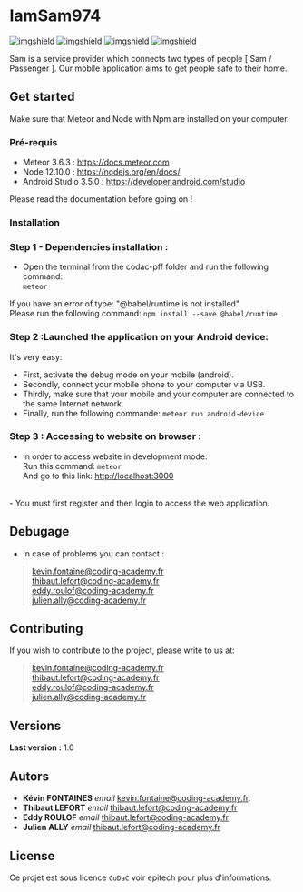 # IamSam974
[![imgshield](https://img.shields.io/badge/Meteor-3.6.3-red.svg)](https://img.shields.io) [![imgshield](https://img.shields.io/badge/Node-12.10.0-green.svg)](https://img.shields.io) [![imgshield](https://img.shields.io/badge/Npm-6.10.3-red.svg)](https://img.shields.io)
 [![imgshield](https://img.shields.io/badge/AndroidStudio-3.5.0-green.svg)](https://img.shields.io)


Sam is a service provider which connects two types of people [ Sam / Passenger ]. Our mobile application aims to get people safe to their home.
## Get started
Make sure that Meteor and Node with Npm are installed on your computer.
### Pré-requis
- Meteor 3.6.3 : <https://docs.meteor.com>
- Node 12.10.0 : <https://nodejs.org/en/docs/>
- Android Studio 3.5.0 : <https://developer.android.com/studio>

Please read the documentation before going on !

### Installation
### Step 1 - Dependencies installation :
- Open the terminal from the codac-pff folder and run the following command:
 <br />`meteor`

If you have an error of type: "@babel/runtime is not installed"<br/>
Please run the following command: `npm install --save @babel/runtime`
### Step 2 :Launched the application on your Android device:
It's very easy:
- First, activate the debug mode on your mobile (android).
- Secondly, connect your mobile phone to your computer via USB.
- Thirdly, make sure that your mobile and your computer are connected to the same Internet network.
- Finally, run the following commande: `meteor run android-device`

### Step 3 : Accessing to website on browser :
- In order to access website in development mode:<br/>
Run this command: `meteor`<br/>
And go to this link:   <http://localhost:3000>
<br />
- You must first register and then login to access the web application.

## Debugage
- In case of problems you can contact :<br />
> [kevin.fontaine@coding-academy.fr](mailto:kevin.fontaine@coding-academy.fr)<br />
> [thibaut.lefort@coding-academy.fr](mailto:thibaut.lefort@coding-academy.fr)<br />
> [eddy.roulof@coding-academy.fr](mailto:eddy.roulof@coding-academy.fr)<br />
> [julien.ally@coding-academy.fr](mailto:julien.ally@coding-academy.fr)

## Contributing
If you wish to contribute to the project, please write to us at:<br />
>[kevin.fontaine@coding-academy.fr](mailto:kevin.fontaine@coding-academy.fr)<br />
> [thibaut.lefort@coding-academy.fr](mailto:thibaut.lefort@coding-academy.fr)<br/>
> [eddy.roulof@coding-academy.fr](mailto:eddy.roulof@coding-academy.fr)<br />
> [julien.ally@coding-academy.fr](mailto:julien.ally@coding-academy.fr)
## Versions
**Last version :** 1.0
## Autors
* **Kévin FONTAINES** _email_ [kevin.fontaine@coding-academy.fr](mailto:kevin.fontaine@coding-academy.fr).
* **Thibaut LEFORT** _email_ [thibaut.lefort@coding-academy.fr](mailto:thibaut.lefort@coding-academy.fr)
* **Eddy ROULOF** _email_ [thibaut.lefort@coding-academy.fr](mailto:eddy.roulof@coding-academy.fr)
* **Julien ALLY** _email_ [thibaut.lefort@coding-academy.fr](mailto:julien.ally@coding-academy.fr)
## License
Ce projet est sous licence ``CoDaC`` voir epitech pour plus d'informations.
